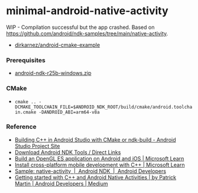 minimal-android-native-activity
===============================
WIP - Compilation successful but the app crashed. Based on https://github.com/android/ndk-samples/tree/main/native-activity.

- [dirkarnez/android-cmake-example](https://github.com/dirkarnez/android-cmake-example)

### Prerequisites
- [android-ndk-r25b-windows.zip](https://dl.google.com/android/repository/android-ndk-r25b-windows.zip)

### CMake
- ```cmake .. -DCMAKE_TOOLCHAIN_FILE=$ANDROID_NDK_ROOT/build/cmake/android.toolchain.cmake -DANDROID_ABI=arm64-v8a```
### Reference
- [Building C++ in Android Studio with CMake or ndk-build - Android Studio Project Site](http://tools.android.com/tech-docs/external-c-builds)
- [Download Android NDK Tools / Direct Links](https://gist.github.com/erm3nda/fdf42d28195e4fd82ed5b0bd2e228881)
- [Build an OpenGL ES application on Android and iOS | Microsoft Learn](https://learn.microsoft.com/en-us/cpp/cross-platform/build-an-opengl-es-application-on-android-and-ios?view=msvc-170)
- [Install cross-platform mobile development with C++ | Microsoft Learn](https://learn.microsoft.com/en-us/cpp/cross-platform/install-visual-cpp-for-cross-platform-mobile-development?source=recommendations&view=msvc-170)
- [Sample: native-activity  |  Android NDK  |  Android Developers](https://developer.android.com/ndk/samples/sample_na#mac)
- [Getting started with C++ and Android Native Activities | by Patrick Martin | Android Developers | Medium](https://medium.com/androiddevelopers/getting-started-with-c-and-android-native-activities-2213b402ffff)
